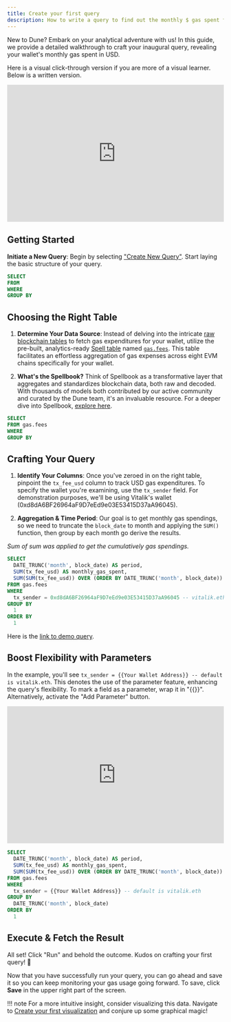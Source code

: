 ```yaml
---
title: Create your first query
description: How to write a query to find out the monthly $ gas spent for your wallet
---
```


New to Dune? Embark on your analytical adventure with us! In this guide, we provide a detailed walkthrough to craft your inaugural query, revealing your wallet's monthly gas spent in USD.

Here is a visual click-through version if you are more of a visual learner. Below is a written version. 

<div style="position: relative; padding-bottom: calc(55.052083333333336% + 41px); height: 0;"><iframe src="https://demo.arcade.software/F5MszooI7BGb7kaAHwUI?embed" frameborder="0" loading="lazy" webkitallowfullscreen mozallowfullscreen allowfullscreen style="position: absolute; top: 0; left: 0; width: 100%; height: 100%;color-scheme: light;"></iframe></div>

## Getting Started

**Initiate a New Query**: Begin by selecting ["Create New Query"](https://dune.com/queries). Start laying the basic structure of your query. 

```sql
SELECT 
FROM 
WHERE
GROUP BY 
```

## Choosing the Right Table

1. **Determine Your Data Source**: Instead of delving into the intricate [raw blockchain tables](../../data-tables/raw/index.md) to fetch gas expenditures for your wallet, utilize the pre-built, analytics-ready [Spell table](../../data-tables/spellbook/index.md) named [`gas.fees`](https://github.com/duneanalytics/spellbook/tree/main/models/gas). This table facilitates an effortless aggregation of gas expenses across eight EVM chains specifically for your wallet.

2. **What's the Spellbook?** Think of Spellbook as a transformative layer that aggregates and standardizes blockchain data, both raw and decoded. With thousands of models both contributed by our active community and curated by the Dune team, it's an invaluable resource. For a deeper dive into Spellbook, [explore here](../../data-tables/spellbook/index.md).

```sql
SELECT 
FROM gas.fees
WHERE
GROUP BY 
```

## Crafting Your Query

1. **Identify Your Columns**: Once you've zeroed in on the right table, pinpoint the `tx_fee_usd` column to track USD gas expenditures. To specify the wallet you're examining, use the `tx_sender` field. For demonstration purposes, we'll be using Vitalik's wallet (0xd8dA6BF26964aF9D7eEd9e03E53415D37aA96045).

2. **Aggregation & Time Period**: Our goal is to get monthly gas spendings, so we need to truncate the `block_date` to month and applying the `SUM()` function, then group by each month go derive the results.

_Sum of sum was applied to get the cumulatively gas spendings._

```sql
SELECT
  DATE_TRUNC('month', block_date) AS period,
  SUM(tx_fee_usd) AS monthly_gas_spent,
  SUM(SUM(tx_fee_usd)) OVER (ORDER BY DATE_TRUNC('month', block_date)) AS cumulative_gas_spent
FROM gas.fees
WHERE
  tx_sender = 0xd8dA6BF26964aF9D7eEd9e03E53415D37aA96045 -- vitalik.eth 
GROUP BY
  1
ORDER BY
  1
```

Here is the [link to demo query](https://dune.com/queries/3100875).


## Boost Flexibility with Parameters

In the example, you'll see `tx_sender = {{Your Wallet Address}} -- default is vitalik.eth`. This denotes the use of the parameter feature, enhancing the query's flexibility. To mark a field as a parameter, wrap it in "{{}}". Alternatively, activate the "Add Parameter" button.

<div style="position: relative; padding-bottom: calc(55.052083333333336% + 41px); height: 0;"><iframe src="https://demo.arcade.software/zTKnTWQCbjTh2fcRsCaR?embed" frameborder="0" loading="lazy" webkitallowfullscreen mozallowfullscreen allowfullscreen style="position: absolute; top: 0; left: 0; width: 100%; height: 100%;color-scheme: light;"></iframe></div>

```sql 
SELECT
  DATE_TRUNC('month', block_date) AS period,
  SUM(tx_fee_usd) AS monthly_gas_spent,
  SUM(SUM(tx_fee_usd)) OVER (ORDER BY DATE_TRUNC('month', block_date)) AS cumulative_gas_spent
FROM gas.fees
WHERE
  tx_sender = {{Your Wallet Address}} -- default is vitalik.eth
GROUP BY
  DATE_TRUNC('month', block_date)
ORDER BY
  1
```


## Execute & Fetch the Result

All set! Click "Run" and behold the outcome. Kudos on crafting your first query! 🎉

Now that you have successfully run your query, you can go ahead and save it so you can keep monitoring your gas usage going forward. To save, click **Save** in the upper right part of the screen.

!!! note
    For a more intuitive insight, consider visualizing this data. Navigate to [Create your first visualization](./create-your-first-visualization.md) and conjure up some graphical magic!